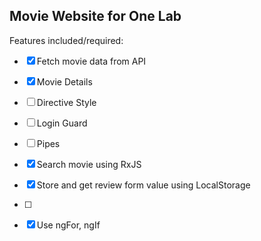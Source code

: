 ## Movie Website for One Lab

 Features included/required: 
- [x] Fetch movie data from API
- [x] Movie Details
- [ ] Directive Style
- [ ] Login Guard
- [ ] Pipes
- [x] Search movie using RxJS
- [x] Store and get review form value using LocalStorage 
- [ ] 
- [x] Use ngFor, ngIf
 